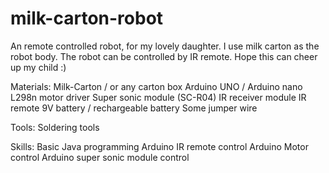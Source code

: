 # milk-carton-robot

An remote controlled robot, for my lovely daughter.
I use milk carton as the robot body. The robot can be controlled by IR remote.
Hope this can cheer up my child :)

Materials:
 Milk-Carton / or any carton box
 Arduino UNO / Arduino nano
 L298n motor driver
 Super sonic module (SC-R04)
 IR receiver module
 IR remote
 9V battery / rechargeable battery
 Some jumper wire

Tools:
 Soldering tools
 
Skills:
 Basic Java programming
 Arduino IR remote control
 Arduino Motor control
 Arduino super sonic module control

